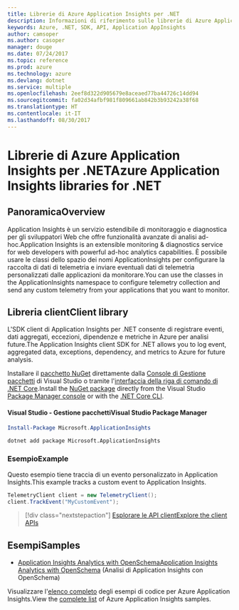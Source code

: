```yaml
---
title: Librerie di Azure Application Insights per .NET
description: Informazioni di riferimento sulle librerie di Azure Application Insights per .NET
keywords: Azure, .NET, SDK, API, Application AppInsights
author: camsoper
ms.author: casoper
manager: douge
ms.date: 07/24/2017
ms.topic: reference
ms.prod: azure
ms.technology: azure
ms.devlang: dotnet
ms.service: multiple
ms.openlocfilehash: 2eef8d322d905679e8aceaed77ba44726c14dd94
ms.sourcegitcommit: fa02d34afbf981f809661ab842b3b93242a38f68
ms.translationtype: HT
ms.contentlocale: it-IT
ms.lasthandoff: 08/30/2017
---
```

# <a name="azure-application-insights-libraries-for-net"></a><span data-ttu-id="5c81f-104">Librerie di Azure Application Insights per .NET</span><span class="sxs-lookup"><span data-stu-id="5c81f-104">Azure Application Insights libraries for .NET</span></span>

## <a name="overview"></a><span data-ttu-id="5c81f-105">Panoramica</span><span class="sxs-lookup"><span data-stu-id="5c81f-105">Overview</span></span>

<span data-ttu-id="5c81f-106">Application Insights è un servizio estendibile di monitoraggio e diagnostica per gli sviluppatori Web che offre funzionalità avanzate di analisi ad-hoc.</span><span class="sxs-lookup"><span data-stu-id="5c81f-106">Application Insights is an extensible monitoring & diagnostics service for web developers with powerful ad-hoc analytics capabilities.</span></span> <span data-ttu-id="5c81f-107">È possibile usare le classi dello spazio dei nomi ApplicationInsights per configurare la raccolta di dati di telemetria e inviare eventuali dati di telemetria personalizzati dalle applicazioni da monitorare.</span><span class="sxs-lookup"><span data-stu-id="5c81f-107">You can use the classes in the ApplicationInsights namespace to configure telemetry collection and send any custom telemetry from your applications that you want to monitor.</span></span>

## <a name="client-library"></a><span data-ttu-id="5c81f-108">Libreria client</span><span class="sxs-lookup"><span data-stu-id="5c81f-108">Client library</span></span>

<span data-ttu-id="5c81f-109">L'SDK client di Application Insights per .NET consente di registrare eventi, dati aggregati, eccezioni, dipendenze e metriche in Azure per analisi future.</span><span class="sxs-lookup"><span data-stu-id="5c81f-109">The Application Insights client SDK for .NET allows you to log event, aggregated data, exceptions, dependency, and metrics to Azure for future analysis.</span></span>

<span data-ttu-id="5c81f-110">Installare il [pacchetto NuGet](https://www.nuget.org/packages/Microsoft.ApplicationInsights ) direttamente dalla [Console di Gestione pacchetti][PackageManager] di Visual Studio o tramite l'[interfaccia della riga di comando di .NET Core][DotNetCLI].</span><span class="sxs-lookup"><span data-stu-id="5c81f-110">Install the [NuGet package](https://www.nuget.org/packages/Microsoft.ApplicationInsights ) directly from the Visual Studio [Package Manager console][PackageManager] or with the [.NET Core CLI][DotNetCLI].</span></span>

#### <a name="visual-studio-package-manager"></a><span data-ttu-id="5c81f-111">Visual Studio - Gestione pacchetti</span><span class="sxs-lookup"><span data-stu-id="5c81f-111">Visual Studio Package Manager</span></span>

```powershell
Install-Package Microsoft.ApplicationInsights 
```

```bash
dotnet add package Microsoft.ApplicationInsights 
```

### <a name="example"></a><span data-ttu-id="5c81f-112">Esempio</span><span class="sxs-lookup"><span data-stu-id="5c81f-112">Example</span></span>

<span data-ttu-id="5c81f-113">Questo esempio tiene traccia di un evento personalizzato in Application Insights.</span><span class="sxs-lookup"><span data-stu-id="5c81f-113">This example tracks a custom event to Application Insights.</span></span>

```csharp
TelemetryClient client = new TelemetryClient();
client.TrackEvent("MyCustomEvent");
```

> [!div class="nextstepaction"]
> [<span data-ttu-id="5c81f-114">Esplorare le API client</span><span class="sxs-lookup"><span data-stu-id="5c81f-114">Explore the client APIs</span></span>](/dotnet/api/overview/azure/insights/client)



## <a name="samples"></a><span data-ttu-id="5c81f-115">Esempi</span><span class="sxs-lookup"><span data-stu-id="5c81f-115">Samples</span></span>

- [<span data-ttu-id="5c81f-116">Application Insights Analytics with OpenSchema</span><span class="sxs-lookup"><span data-stu-id="5c81f-116">Application Insights Analytics with OpenSchema</span></span>](https://azure.microsoft.com/resources/samples/guidance-appinsights-openschema/) (Analisi di Application Insights con OpenSchema)

<span data-ttu-id="5c81f-117">Visualizzare l'[elenco completo](https://azure.microsoft.com/resources/samples/?service=application-insights&platform=dotnet) degli esempi di codice per Azure Application Insights.</span><span class="sxs-lookup"><span data-stu-id="5c81f-117">View the [complete list](https://azure.microsoft.com/resources/samples/?service=application-insights&platform=dotnet) of Azure Application Insights samples.</span></span>

[PackageManager]: https://docs.microsoft.com/nuget/tools/package-manager-console
[DotNetCLI]: https://docs.microsoft.com/dotnet/core/tools/dotnet-add-package
